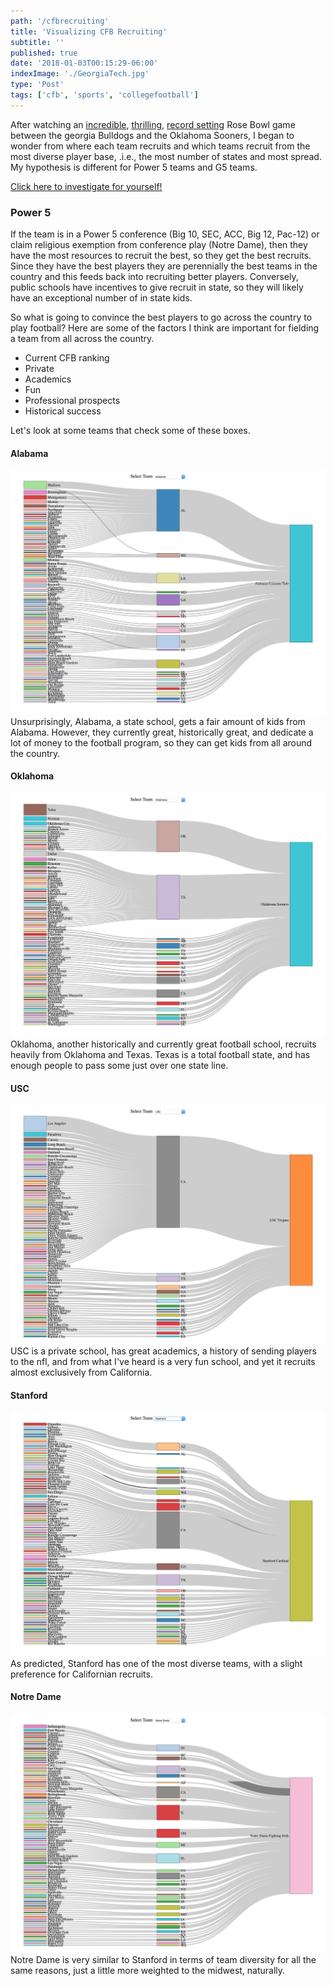 ```yaml
---
path: '/cfbrecruiting'
title: 'Visualizing CFB Recruiting'
subtitle: ''
published: true
date: '2018-01-03T00:15:29-06:00'
indexImage: './GeorgiaTech.jpg'
type: 'Post'
tags: ['cfb', 'sports', 'collegefootball']
---
```


After watching an [incredible](!bakerscoringatouchdown.com), [thrilling](!georgiawinning.com), [record setting](!google.com) Rose Bowl game between the georgia Bulldogs and the Oklahoma Sooners, I began to wonder from where each team recruits and which teams recruit from the most diverse player base, .i.e., the most number of states and most spread. My hypothesis is different for Power 5 teams and G5 teams.

[Click here to investigate for yourself!](http://cfbrecruiting.sam-ford.me)

### Power 5

If the team is in a Power 5 conference (Big 10, SEC, ACC, Big 12, Pac-12) or claim religious exemption from conference play (Notre Dame), then they have the most resources to recruit the best, so they get the best recruits. Since they have the best players they are perennially the best teams in the country and this feeds back into recruiting better players. Conversely, public schools have incentives to give recruit in state, so they will likely have an exceptional number of in state kids.

So what is going to convince the best players to go across the country to play football? Here are some of the factors I think are important for fielding a team from all across the country.

* Current CFB ranking
* Private
* Academics
* Fun
* Professional prospects
* Historical success

Let's look at some teams that check some of these boxes.

#### Alabama

![Alabama](Alabama.jpg)
Unsurprisingly, Alabama, a state school, gets a fair amount of kids from Alabama. However, they currently great, historically great, and dedicate a lot of money to the football program, so they can get kids from all around the country.

#### Oklahoma

![Oklahoma](Oklahoma.jpg)
Oklahoma, another historically and currently great football school, recruits heavily from Oklahoma and Texas. Texas is a total football state, and has enough people to pass some just over one state line.

#### USC

![USC](USC.jpg)
USC is a private school, has great academics, a history of sending players to the nfl, and from what I've heard is a very fun school, and yet it recruits almost exclusively from California.

#### Stanford

![Stanford](Stanford.jpg)
As predicted, Stanford has one of the most diverse teams, with a slight preference for Californian recruits.

#### Notre Dame

![Notre-Dame](NotreDame.jpg)
Notre Dame is very similar to Stanford in terms of team diversity for all the same reasons, just a little more weighted to the midwest, naturally.

